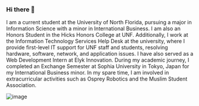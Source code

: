 ### Hi there 👋
I am a current student at the University of North Florida, pursuing a major in Information Science with a minor in International Business. I am also an Honors Student in the Hicks Honors College at UNF. Additionally, I work at the Information Technology Services Help Desk at the university, where I provide first-level IT support for UNF staff and students, resolving hardware, software, network, and application issues. I have also served as a Web Development Intern at Elyk Innovation. During my academic journey, I completed an Exchange Semester at Sophia University in Tokyo, Japan for my International Business minor. In my spare time, I am involved in extracurricular activities such as Osprey Robotics and the Muslim Student Association.

![image](https://github.com/zain0329/zain0329/assets/66034863/58d1c82e-6b15-4b27-a932-0a5309b13d2d)


<!--
**zain0329/zain0329** is a ✨ _special_ ✨ repository because its `README.md` (this file) appears on your GitHub profile.

Here are some ideas to get you started:

- 🔭 I’m currently working on ...
- 🌱 I’m currently learning ...

- 👯 I’m looking to collaborate on ...
- 🤔 I’m looking for help with ...
- 💬 Ask me about ...
- 📫 How to reach me: ...
- 😄 Pronouns: ...
- ⚡ Fun fact: ...
-->
